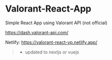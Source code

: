 # Valorant-React-App

Simple React App using Valorant API (not official)

https://dash.valorant-api.com/

Netlify: https://valorant-react-vp.netlify.app/

> - updated to nextjs or vuejs
